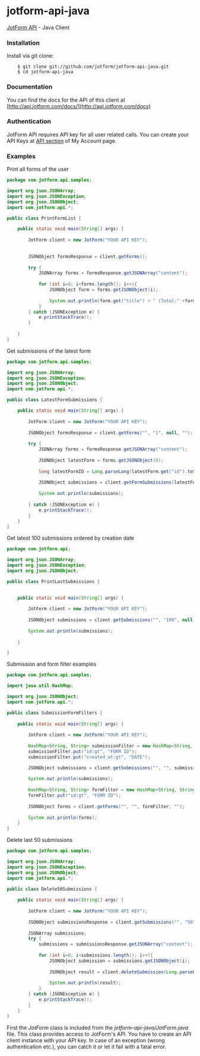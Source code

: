 jotform-api-java 
===============
[JotForm API](http://api.jotform.com/docs/) - Java Client


### Installation

Install via git clone:

        $ git clone git://github.com/jotform/jotform-api-java.git
        $ cd jotform-api-java
        

### Documentation

You can find the docs for the API of this client at [http://api.jotform.com/docs/](http://api.jotform.com/docs)

### Authentication

JotForm API requires API key for all user related calls. You can create your API Keys at  [API section](http://www.jotform.com/myaccount/api) of My Account page.

### Examples

Print all forms of the user

```java
package com.jotform.api.samples;

import org.json.JSONArray;
import org.json.JSONException;
import org.json.JSONObject;
import com.jotform.api.*;

public class PrintFormList {

	public static void main(String[] args) {
	
		JotForm client = new JotForm("YOUR API KEY");
		
		
		JSONObject formsResponse = client.getForms();
		
		try {
			JSONArray forms = formsResponse.getJSONArray("content");
			
			for (int i=0; i<forms.length(); i++){
				JSONObject form = forms.getJSONObject(i);
				
				System.out.println(form.get("title") + " (Total:" +form.get("count") + " New:" + form.get("new") + ")");
			}
		} catch (JSONException e) {
			e.printStackTrace();
		}
		
	}
}
``` 
   
Get submissions of the latest form

```java
package com.jotform.api.samples;

import org.json.JSONArray;
import org.json.JSONException;
import org.json.JSONObject;
import com.jotform.api.*;

public class LatestFormSubmissions {

	public static void main(String[] args) {
		
		JotForm client = new JotForm("YOUR API KEY");
		
		JSONObject formsResponse = client.getForms("", "1", null, "");
		
		try {
			JSONArray forms = formsResponse.getJSONArray("content");
			
			JSONObject latestForm = forms.getJSONObject(0);
			
			long latestFormID = Long.parseLong(latestForm.get("id").toString());
			
			JSONObject submissions = client.getFormSubmissions(latestFormID);
			
			System.out.println(submissions);
			
		} catch (JSONException e) {
			e.printStackTrace();
		}
	}
}
``` 

Get latest 100 submissions ordered by creation date

```java
package com.jotform.api;

import org.json.JSONArray;
import org.json.JSONException;
import org.json.JSONObject;

public class PrintLastSubmissions {

	
	public static void main(String[] args) {
	
		JotForm client = new JotForm("YOUR API KEY");
		
		JSONObject submissions = client.getSubmissions("", "100", null, "created_at");
		
		System.out.println(submissions);
		
	}

}
``` 

Submission and form filter examples

```java
package com.jotform.api.samples;

import java.util.HashMap;

import org.json.JSONObject;
import com.jotform.api.*;

public class SubmissionFormFilters {
		
	public static void main(String[] args) {
		
		JotForm client = new JotForm("YOUR API KEY");
		
		HashMap<String, String> submissionFilter = new HashMap<String, String>();
		submissionFilter.put("id:gt", "FORM ID");
		submissionFilter.put("created_at:gt", "DATE");

		JSONObject submissions = client.getSubmissions("", "", submissionFilter, "");
		
		System.out.println(submissions);
		
		HashMap<String, String> formFilter = new HashMap<String, String>();
		formFilter.put("id:gt", "FORM ID");
		
		JSONObject forms = client.getForms("", "", formFilter, "");
		
		System.out.println(forms);
	}
}
``` 

Delete last 50 submissions

```java
package com.jotform.api.samples;

import org.json.JSONArray;
import org.json.JSONException;
import org.json.JSONObject;
import com.jotform.api.*;

public class Delete50Submissions {
		
	public static void main(String[] args) {
		
		JotForm client = new JotForm("YOUR API KEY");
		
		JSONObject submissionsResponse = client.getSubmissions("", "50", null, "");
		
		JSONArray submissions;
		try {
			submissions = submissionsResponse.getJSONArray("content");
		
			for (int i=0; i<submissions.length(); i++){
				JSONObject submission = submissions.getJSONObject(i);
				
				JSONObject result = client.deleteSubmission(Long.parseLong(submission.get("id").toString()));
				
				System.out.println(result);
			}
		} catch (JSONException e) {
			e.printStackTrace();
		}	
	}
}
``` 

First the _JotForm_ class is included from the _jotform-api-java/JotForm.java_ file. This class provides access to JotForm's API. You have to create an API client instance with your API key. 
In case of an exception (wrong authentication etc.), you can catch it or let it fail with a fatal error.


